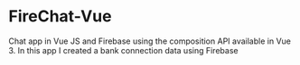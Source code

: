 # FireChat-Vue
 Chat app in Vue JS and Firebase using the composition API available in Vue 3. In this app I created a bank connection data using Firebase 
